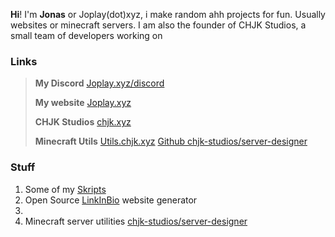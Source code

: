 **Hi**! I'm **Jonas** or Joplay(dot)xyz, i make random ahh projects for fun. Usually websites or minecraft servers.
I am also the founder of CHJK Studios, a small team of developers working on 
### Links
> **My Discord**
> [Joplay.xyz/discord](https://joplay.xyz/discord)
> 
> **My website**
> [Joplay.xyz](https://joplay.xyz/)
>
> **CHJK Studios**
> [chjk.xyz](https://chjk.xyz)
>
> **Minecraft Utils**
> [Utils.chjk.xyz](https://utils.chjk.xyz)
> [Github chjk-studios/server-designer](https://github.com/chjk-studios/server-designer)

### Stuff 

1. Some of my [Skripts](https://github.com/JoplayXYZ/Skripts)
2. Open Source [LinkInBio](https://github.com/chickenjockey-dev/LinkInBio) website generator
3. 
4. Minecraft server utilities [chjk-studios/server-designer](https://github.com/chjk-studios/server-designer)
